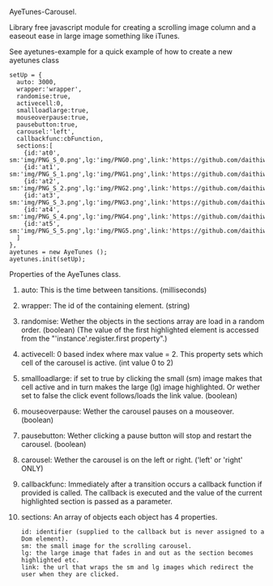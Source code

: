AyeTunes-Carousel.

Library free javascript module for creating a scrolling image column and a easeout ease in large image something like iTunes.

See ayetunes-example for a quick example of how to create a new ayetunes class

	setUp = {
      auto: 3000,
      wrapper:'wrapper',
      randomise:true,
	  activecell:0,
      smallloadlarge:true,
      mouseoverpause:true,
      pausebutton:true,
      carousel:'left',
      callbackfunc:cbFunction,
      sections:[
        {id:'at0', sm:'img/PNG_S_0.png',lg:'img/PNG0.png',link:'https://github.com/daithiw44'},
        {id:'at1', sm:'img/PNG_S_1.png',lg:'img/PNG1.png',link:'https://github.com/daithiw44'},
        {id:'at2', sm:'img/PNG_S_2.png',lg:'img/PNG2.png',link:'https://github.com/daithiw44'},
        {id:'at3', sm:'img/PNG_S_3.png',lg:'img/PNG3.png',link:'https://github.com/daithiw44'},
        {id:'at4', sm:'img/PNG_S_4.png',lg:'img/PNG4.png',link:'https://github.com/daithiw44'},
        {id:'at5', sm:'img/PNG_S_5.png',lg:'img/PNG5.png',link:'https://github.com/daithiw44'}
      ]
    },
    ayetunes = new AyeTunes ();
    ayetunes.init(setUp);

Properties of the AyeTunes class.

1.	auto: This is the time between tansitions. (milliseconds)

2.	wrapper: The id of the containing element. (string)

3.	randomise: Wether the objects in the sections array are load in a random order. (boolean)
	(The value of the first highlighted element is accessed from the "'instance'.register.first property".)

4.  activecell: 0 based index where max value = 2. This property sets which cell of the carousel is active. (int value 0 to 2)

5.  smallloadlarge: if set to true by clicking the small (sm) image makes that cell active and in turn makes the large (lg) image highlighted.
	Or wether set to false the click event follows/loads the link value. (boolean)

6.	mouseoverpause: Wether the carousel pauses on a mouseover. (boolean)

8.	pausebutton: Wether clicking a pause button will stop and restart the carousel. (boolean)

7.	carousel: Wether the carousel is on the left or right. ('left' or 'right' ONLY)

8.	callbackfunc: Immediately after a transition occurs a callback function if provided is called.
	The callback is executed and the value of the current highlighted section is passed as a parameter.

9.	sections: An array of objects each object has 4 properties.
	
		id: identifier (supplied to the callback but is never assigned to a Dom element).
		sm: the small image for the scrolling carousel.
		lg: the large image that fades in and out as the section becomes highlighted etc.
		link: the url that wraps the sm and lg images which redirect the user when they are clicked.
